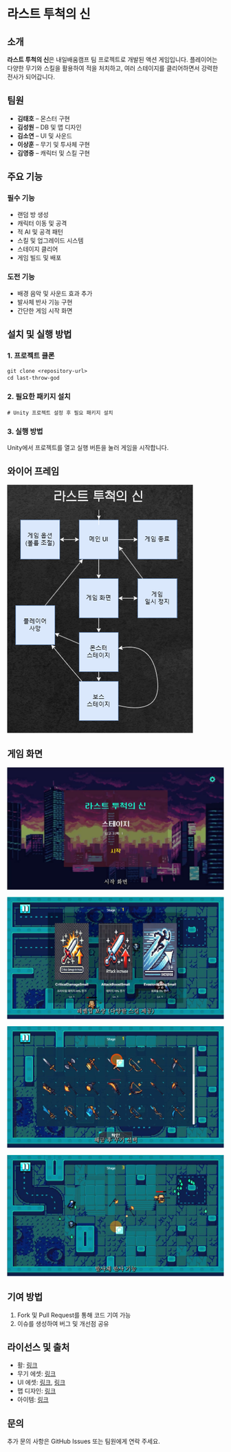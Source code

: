 # 라스트 투척의 신

## 소개

**라스트 투척의 신**은 내일배움캠프 팀 프로젝트로 개발된 액션 게임입니다. 플레이어는 다양한 무기와 스킬을 활용하여 적을 처치하고, 여러 스테이지를 클리어하면서 강력한 전사가 되어갑니다.

## 팀원

- **김태호** – 몬스터 구현
- **김성원** – DB 및 맵 디자인
- **김소연** – UI 및 사운드
- **이상훈** – 무기 및 투사체 구현
- **김영중** – 캐릭터 및 스킬 구현

## 주요 기능

### 필수 기능

- 랜덤 방 생성
- 캐릭터 이동 및 공격
- 적 AI 및 공격 패턴
- 스킬 및 업그레이드 시스템
- 스테이지 클리어
- 게임 빌드 및 배포

### 도전 기능

- 배경 음악 및 사운드 효과 추가
- 발사체 반사 기능 구현
- 간단한 게임 시작 화면

## 설치 및 실행 방법

### 1. 프로젝트 클론

```
git clone <repository-url>
cd last-throw-god
```

### 2. 필요한 패키지 설치

```
# Unity 프로젝트 설정 후 필요 패키지 설치
```

### 3. 실행 방법

Unity에서 프로젝트를 열고 실행 버튼을 눌러 게임을 시작합니다.

## 와이어 프레임

![image-20250228111648193](assets/image-20250228111648193.png)

## 게임 화면

![image-20250228111713028](assets/image-20250228111713028.png)

![image-20250228111742897](assets/image-20250228111742897.png)

![image-20250228111758952](assets/image-20250228111758952.png)



![image-20250228111814150](assets/image-20250228111814150.png)

## 기여 방법

1. Fork 및 Pull Request를 통해 코드 기여 가능
2. 이슈를 생성하여 버그 및 개선점 공유

## 라이선스 및 출처

- 활: [링크](https://spartacodingclub.kr/blog/618cbaaf94295eb6f7fff0f2)
- 무기 에셋: [링크](https://babysamurai.itch.io/super-epic-fantasy-weapons-pack)
- UI 에셋: [링크](https://wenrexa.itch.io/kit-nesia2), [링크](https://srtoasty.itch.io/ui-assets-pack-2)
- 맵 디자인: [링크](https://mattwalkden.itch.io/free-robot-warfare-pack)
- 아이템: [링크](https://ghostpixxells.itch.io/pixel-mart)

## 문의

추가 문의 사항은 GitHub Issues 또는 팀원에게 연락 주세요.
